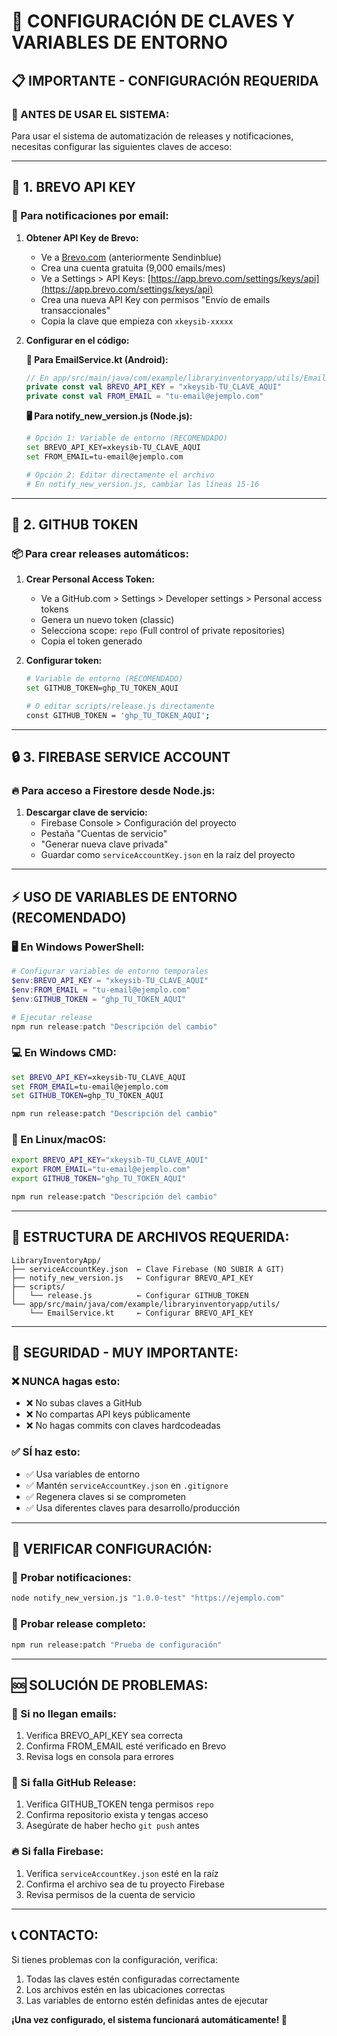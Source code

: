 # 🔐 CONFIGURACIÓN DE CLAVES Y VARIABLES DE ENTORNO

## 📋 **IMPORTANTE - CONFIGURACIÓN REQUERIDA**

### **🚨 ANTES DE USAR EL SISTEMA:**

Para usar el sistema de automatización de releases y notificaciones, necesitas configurar las siguientes claves de acceso:

---

## 🔑 **1. BREVO API KEY**

### **📧 Para notificaciones por email:**

1. **Obtener API Key de Brevo:**
   - Ve a [Brevo.com](https://www.brevo.com/es/) (anteriormente Sendinblue)
   - Crea una cuenta gratuita (9,000 emails/mes)
   - Ve a Settings > API Keys: [https://app.brevo.com/settings/keys/api](https://app.brevo.com/settings/keys/api)
   - Crea una nueva API Key con permisos "Envío de emails transaccionales"
   - Copia la clave que empieza con `xkeysib-xxxxx`

2. **Configurar en el código:**

   **📱 Para EmailService.kt (Android):**
   ```kotlin
   // En app/src/main/java/com/example/libraryinventoryapp/utils/EmailService.kt
   private const val BREVO_API_KEY = "xkeysib-TU_CLAVE_AQUI"
   private const val FROM_EMAIL = "tu-email@ejemplo.com"
   ```

   **🖥️ Para notify_new_version.js (Node.js):**
   ```bash
   # Opción 1: Variable de entorno (RECOMENDADO)
   set BREVO_API_KEY=xkeysib-TU_CLAVE_AQUI
   set FROM_EMAIL=tu-email@ejemplo.com

   # Opción 2: Editar directamente el archivo
   # En notify_new_version.js, cambiar las líneas 15-16
   ```

---

## 🐙 **2. GITHUB TOKEN**

### **📦 Para crear releases automáticos:**

1. **Crear Personal Access Token:**
   - Ve a GitHub.com > Settings > Developer settings > Personal access tokens
   - Genera un nuevo token (classic)
   - Selecciona scope: `repo` (Full control of private repositories)
   - Copia el token generado

2. **Configurar token:**
   ```bash
   # Variable de entorno (RECOMENDADO)
   set GITHUB_TOKEN=ghp_TU_TOKEN_AQUI

   # O editar scripts/release.js directamente
   const GITHUB_TOKEN = 'ghp_TU_TOKEN_AQUI';
   ```

---

## 🔒 **3. FIREBASE SERVICE ACCOUNT**

### **🔥 Para acceso a Firestore desde Node.js:**

1. **Descargar clave de servicio:**
   - Firebase Console > Configuración del proyecto
   - Pestaña "Cuentas de servicio"
   - "Generar nueva clave privada"
   - Guardar como `serviceAccountKey.json` en la raíz del proyecto

---

## ⚡ **USO DE VARIABLES DE ENTORNO (RECOMENDADO)**

### **🖥️ En Windows PowerShell:**
```powershell
# Configurar variables de entorno temporales
$env:BREVO_API_KEY = "xkeysib-TU_CLAVE_AQUI"
$env:FROM_EMAIL = "tu-email@ejemplo.com"
$env:GITHUB_TOKEN = "ghp_TU_TOKEN_AQUI"

# Ejecutar release
npm run release:patch "Descripción del cambio"
```

### **💻 En Windows CMD:**
```cmd
set BREVO_API_KEY=xkeysib-TU_CLAVE_AQUI
set FROM_EMAIL=tu-email@ejemplo.com
set GITHUB_TOKEN=ghp_TU_TOKEN_AQUI

npm run release:patch "Descripción del cambio"
```

### **🐧 En Linux/macOS:**
```bash
export BREVO_API_KEY="xkeysib-TU_CLAVE_AQUI"
export FROM_EMAIL="tu-email@ejemplo.com"
export GITHUB_TOKEN="ghp_TU_TOKEN_AQUI"

npm run release:patch "Descripción del cambio"
```

---

## 📁 **ESTRUCTURA DE ARCHIVOS REQUERIDA:**

```
LibraryInventoryApp/
├── serviceAccountKey.json  ← Clave Firebase (NO SUBIR A GIT)
├── notify_new_version.js   ← Configurar BREVO_API_KEY
├── scripts/
│   └── release.js          ← Configurar GITHUB_TOKEN
└── app/src/main/java/com/example/libraryinventoryapp/utils/
    └── EmailService.kt     ← Configurar BREVO_API_KEY
```

---

## 🚨 **SEGURIDAD - MUY IMPORTANTE:**

### **❌ NUNCA hagas esto:**
- ❌ No subas claves a GitHub
- ❌ No compartas API keys públicamente
- ❌ No hagas commits con claves hardcodeadas

### **✅ SÍ haz esto:**
- ✅ Usa variables de entorno
- ✅ Mantén `serviceAccountKey.json` en `.gitignore`
- ✅ Regenera claves si se comprometen
- ✅ Usa diferentes claves para desarrollo/producción

---

## 🔧 **VERIFICAR CONFIGURACIÓN:**

### **🧪 Probar notificaciones:**
```bash
node notify_new_version.js "1.0.0-test" "https://ejemplo.com"
```

### **🧪 Probar release completo:**
```bash
npm run release:patch "Prueba de configuración"
```

---

## 🆘 **SOLUCIÓN DE PROBLEMAS:**

### **📧 Si no llegan emails:**
1. Verifica BREVO_API_KEY sea correcta
2. Confirma FROM_EMAIL esté verificado en Brevo
3. Revisa logs en consola para errores

### **🐙 Si falla GitHub Release:**
1. Verifica GITHUB_TOKEN tenga permisos `repo`
2. Confirma repositorio exista y tengas acceso
3. Asegúrate de haber hecho `git push` antes

### **🔥 Si falla Firebase:**
1. Verifica `serviceAccountKey.json` esté en la raíz
2. Confirma el archivo sea de tu proyecto Firebase
3. Revisa permisos de la cuenta de servicio

---

## 📞 **CONTACTO:**

Si tienes problemas con la configuración, verifica:
1. Todas las claves estén configuradas correctamente
2. Los archivos estén en las ubicaciones correctas
3. Las variables de entorno estén definidas antes de ejecutar

**¡Una vez configurado, el sistema funcionará automáticamente! 🚀**
